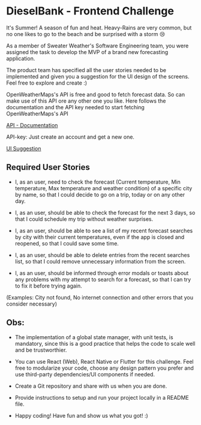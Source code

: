 # DieselBank - Frontend Challenge

It's Summer!  A season of fun and heat. Heavy-Rains are very common, but no one likes to go to the beach and be surprised with a storm 😢

As a member of Sweater Weather's Software Engineering team, you were assigned the task to develop the MVP of a brand new forecasting application.

The product team has specified all the user stories needed to be implemented and given you a suggestion for the UI design of the screens. Feel free to explore and create :)

OpenWeatherMaps's API is free and good to fetch forecast data. So can make use of this API ore any other one you like. Here follows the documentation and the API key needed to start fetching OpenWeatherMaps's API

[API - Documentation](https://openweathermap.org/api)

API-key: Just create an account and get a new one.

[UI Suggestion](https://www.figma.com/file/Xmwail0aZjRbZfr5XoFMki/Desafio-Front-End?node-id=0%3A1)

## Required User Stories
- I, as an user, need to check the forecast (Current temperature, Min temperature, Max temperature and weather condition) of a specific city by name, so that I could decide to go on a trip, today or on any other day.

- I, as an user, should be able to check the forecast for the next 3 days, so that I could schedule my trip without weather surprises.

- I, as an user, should be able to see a list of my recent forecast searches by city with their current temperatures, even if the app is closed and reopened, so that I could save some time.

- I, as an user, should be able to delete entries from the recent searches list, so that I could remove unnecessary information from the screen.

- I, as an user, should be informed through error modals or toasts about any problems with my attempt to search for a forecast, so that I can try to fix it before trying again. 

(Examples: City not found, No internet connection and other errors that you consider necessary)

## Obs:
- The implementation of a global state manager, with unit tests, is mandatory, since this is a good practice that helps the code to scale well and be trustworthier.

- You can use React (Web), React Native or Flutter for this challenge. Feel free to modularize your code, choose any design pattern you prefer and use third-party dependencies/UI components if needed.

- Create a Git repository and share with us when you are done.

- Provide instructions to setup and run your project locally in a README file.

- Happy coding! Have fun and show us what you got! :)
